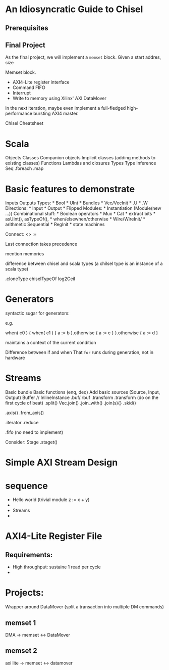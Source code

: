 # An Idiosyncratic Guide to Chisel

## Prerequisites



## Final Project

As the final project, we will implement a `memset` block. Given a start addres, size 

Memset block. 

* AXI4-Lite register interface
* Command FIFO
* Interrupt 
* Write to memory using Xilinx' AXI DataMover





In the next iteration, maybe even implement a full-fledged high-performance bursting AXI4 master.


Chisel Cheatsheet

# Scala

Objects
Classes
Companion objects
Implicit classes (adding methods to existing classes)
Functions
Lambdas and closures
Types
Type Inference
Seq
.foreach
.map


# Basic features to demonstrate

Inputs
Outputs
Types:
    * Bool
    * UInt
    * Bundles
    * Vec/VecInit
    * .U
    * .W
Directions:
    * Input
    * Output
    * Flipped
Modules:
    * Instantiation (Module(new ...))
Combinational stuff:
    * Boolean operators
    * Mux
    * Cat
    * extract bits
    * asUInt(), asTypeOf(), 
    * when/elsewhen/otherwise
    * Wire/WireInit/
    * arithmetic
Sequential
    * RegInit
    * state machines

Connect:
    <>
    :=

Last connection takes precedence


mention memories


difference between chisel and scala types (a chilsel type is an instance of a scala type)

.cloneType
chiselTypeOf
log2Ceil

# Generators

syntactic sugar for generators:

e.g. 

when( c0 ) {
    when( c1 ) {
        a := b
    }.otherwise {
        a := c
    }
}.otherwise {
    a := d
}

maintains a context of the current condition

Difference between if and when
That `for` runs during generation, not in hardware

# Streams

Basic bundle
Basic functions (enq, deq)
Add basic sources (Source, Input, Output)
Buffer // InlineInstance
.buf/.rbuf
.transform
.transform (do on the first cycle of beat)
.split()
Vec.join() 
.join_with()
.join(s){}
.skid()

.axis()
.from_axis()

.iterator
.reduce

.fifo (no need to implement)

Consider:
    Stage
    .staget()

# Simple AXI Stream Design



# sequence

* Hello world (trivial module z := x + y)
* 
* Streams
* 


# AXI4-Lite Register File 

## Requirements:

* High throughput: sustaine 1 read per cycle 
* 


# Projects:

Wrapper around DataMover (split a transaction into multiple DM commands)

## memset 1

DMA -> memset <-> DataMover 

## memset 2

axi lite -> memset <-> datamover

